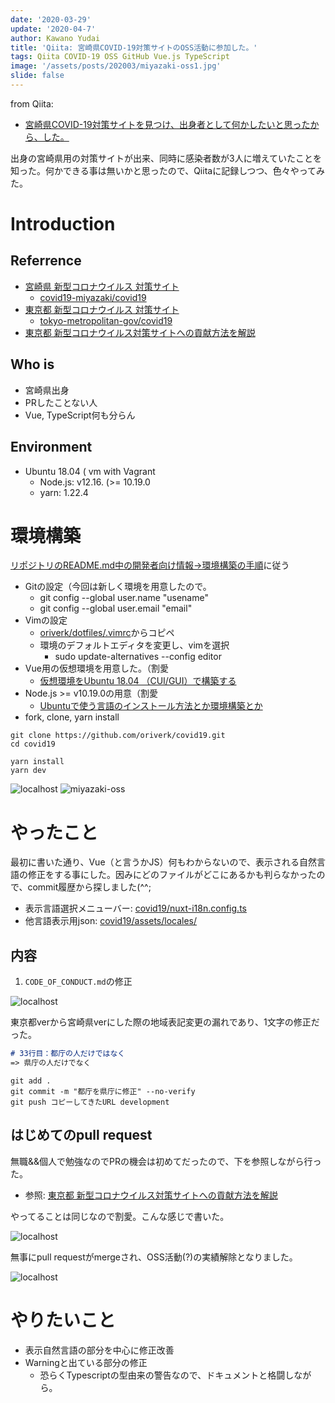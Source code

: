 ```yaml
---
date: '2020-03-29'
update: '2020-04-7'
author: Kawano Yudai
title: 'Qiita: 宮崎県COVID-19対策サイトのOSS活動に参加した。'
tags: Qiita COVID-19 OSS GitHub Vue.js TypeScript
image: '/assets/posts/202003/miyazaki-oss1.jpg'
slide: false
---
```


from Qiita: 
- [宮崎県COVID-19対策サイトを見つけ、出身者として何かしたいと思ったから、した。](https://qiita.com/OriverK/items/91429a32e6a8c191a1a6)

出身の宮崎県用の対策サイトが出来、同時に感染者数が3人に増えていたことを知った。何かできる事は無いかと思ったので、Qiitaに記録しつつ、色々やってみた。

# Introduction
## Referrence
- [宮崎県 新型コロナウイルス 対策サイト](https://covid19-miyazaki.netlify.com/)
    - [covid19-miyazaki/covid19](https://github.com/covid19-miyazaki/covid19)
- [東京都 新型コロナウイルス 対策サイト](https://stopcovid19.metro.tokyo.lg.jp/)
    - [tokyo-metropolitan-gov/covid19](https://github.com/tokyo-metropolitan-gov/covid19)
- [東京都 新型コロナウイルス対策サイトへの貢献方法を解説](https://qiita.com/FPC_COMMUNITY/items/b9cc072813dc2231b2b2)

## Who is 
- 宮崎県出身
- PRしたことない人
- Vue, TypeScript何も分らん

## Environment
- Ubuntu 18.04 ( vm with Vagrant
    - Node.js: v12.16. (>= 10.19.0
    - yarn: 1.22.4

# 環境構築
[リポジトリのREADME.md中の開発者向け情報->環境構築の手順](https://github.com/covid19-miyazaki/covid19#%E7%92%B0%E5%A2%83%E6%A7%8B%E7%AF%89%E3%81%AE%E6%89%8B%E9%A0%86)に従う

- Gitの設定（今回は新しく環境を用意したので。
    - git config --global user.name "usename"
    - git config --global user.email "email"
- Vimの設定
    - [oriverk/dotfiles/.vimrc](https://github.com/oriverk/dotfiles/blob/master/init.vim)からコピペ
    - 環境のデフォルトエディタを変更し、vimを選択
        - sudo update-alternatives --config editor
- Vue用の仮想環境を用意した。（割愛
    - [仮想環境をUbuntu 18.04 （CUI/GUI）で構築する](https://qiita.com/OriverK/items/115c0c4d3c25c89327bc)
- Node.js >= v10.19.0の用意（割愛
    - [Ubuntuで使う言語のインストール方法とか環境構築とか](https://qiita.com/OriverK/items/9da9facc9d8007146e73#nodejs)
- fork, clone, yarn install

```sh:terminal
git clone https://github.com/oriverk/covid19.git
cd covid19

yarn install
yarn dev
```

<picture>
  <source srcSet="/assets/posts/202003/miyazaki-oss.webp" type="image/webp">
  <img src="/assets/posts/202003/miyazaki-oss.jpg" alt="localhost">
</picture>

<picture>
  <source srcSet="/assets/posts/202003/miyazaki-oss1.webp" type="image/webp">
  <img src="/assets/posts/202003/miyazaki-oss1.jpg" alt="miyazaki-oss">
</picture>

# やったこと
最初に書いた通り、Vue（と言うかJS）何もわからないので、表示される自然言語の修正をする事にした。因みにどのファイルがどこにあるかも判らなかったので、commit履歴から探しました(^^;

- 表示言語選択メニューバー: [covid19/nuxt-i18n.config.ts](https://github.com/covid19-miyazaki/covid19/blob/development/nuxt-i18n.config.ts)
- 他言語表示用json: [covid19/assets/locales/](https://github.com/covid19-miyazaki/covid19/tree/development/assets/locales)

## 内容
1. `CODE_OF_CONDUCT.md`の修正

<picture>
  <source srcSet="/assets/posts/202003/miyazaki-oss2.webp" type="image/webp">
  <img src="/assets/posts/202003/miyazaki-oss2.jpg" alt="localhost">
</picture>

東京都verから宮崎県verにした際の地域表記変更の漏れであり、1文字の修正だった。

```md:CODE_OF_CONDUCT.md
# 33行目：都庁の人だけではなく
=> 県庁の人だけでなく
```
```sh:terminal
git add .
git commit -m "都庁を県庁に修正" --no-verify
git push コピーしてきたURL development
```

## はじめてのpull request
無職&&個人で勉強なのでPRの機会は初めてだったので、下を参照しながら行った。

- 参照: [東京都 新型コロナウイルス対策サイトへの貢献方法を解説](https://qiita.com/FPC_COMMUNITY/items/b9cc072813dc2231b2b2#%E3%83%97%E3%83%AB%E3%83%AA%E3%82%AF%E3%82%A8%E3%82%B9%E3%83%88%E3%82%92%E9%80%81%E3%82%8B)

やってることは同じなので割愛。こんな感じで書いた。

<picture>
  <source srcSet="/assets/posts/202003/miyazaki-oss3.webp" type="image/webp">
  <img src="/assets/posts/202003/miyazaki-oss3.jpg" alt="localhost">
</picture>

無事にpull requestがmergeされ、OSS活動(?)の実績解除となりました。

<picture>
  <source srcSet="/assets/posts/202003/miyazaki-oss4.webp" type="image/webp">
  <img src="/assets/posts/202003/miyazaki-oss4.jpg" alt="localhost">
</picture>

# やりたいこと
- 表示自然言語の部分を中心に修正改善
- Warningと出ている部分の修正
  - 恐らくTypescriptの型由来の警告なので、ドキュメントと格闘しながら。